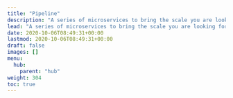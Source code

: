 ```yaml
---
title: "Pipeline"
description: "A series of microservices to bring the scale you are looking for."
lead: "A series of microservices to bring the scale you are looking for."
date: 2020-10-06T08:49:31+00:00
lastmod: 2020-10-06T08:49:31+00:00
draft: false
images: []
menu:
  hub:
    parent: "hub"
weight: 304
toc: true
---
```



